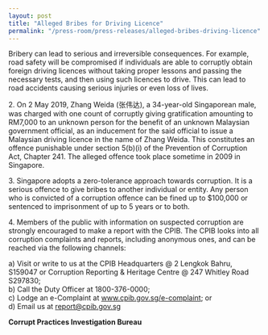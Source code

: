 ```yaml
---
layout: post
title: "Alleged Bribes for Driving Licence"
permalink: "/press-room/press-releases/alleged-bribes-driving-licence"
---
```

Bribery can lead to serious and irreversible consequences. For example, road safety will be compromised if individuals are able to corruptly obtain foreign driving licences without taking proper lessons and passing the necessary tests, and then using such licences to drive. This can lead to road accidents causing serious injuries or even loss of lives.

2\.       On 2 May 2019, Zhang Weida (张伟达), a 34-year-old Singaporean male, was charged with one count of corruptly giving gratification amounting to RM7,000 to an unknown person for the benefit of an unknown Malaysian government official, as an inducement for the said official to issue a Malaysian driving licence in the name of Zhang Weida. This constitutes an offence punishable under section 5(b)(i) of the Prevention of Corruption Act, Chapter 241. The alleged offence took place sometime in 2009 in Singapore.

3\.        Singapore adopts a zero-tolerance approach towards corruption. It is a serious offence to give bribes to another individual or entity. Any person who is convicted of a corruption offence can be fined up to $100,000 or sentenced to imprisonment of up to 5 years or to both.

4\.        Members of the public with information on suspected corruption are strongly encouraged to make a report with the CPIB. The CPIB looks into all corruption complaints and reports, including anonymous ones, and can be reached via the following channels:

a) Visit or write to us at the CPIB Headquarters @ 2 Lengkok Bahru, S159047 or Corruption Reporting & Heritage Centre @ 247 Whitley Road S297830;<br />
b) Call the Duty Officer at 1800-376-0000;<br />
c) Lodge an e-Complaint at <a href="https://www.cpib.gov.sg/e-complaint"><span style="color: #0066cc;">www.cpib.gov.sg/e-complaint</span></a>; or<br />
d) Email us at <a class="spamspan" href="mailto:report@cpib.gov.sg">report@cpib.gov.sg</a>

**Corrupt Practices Investigation Bureau**
